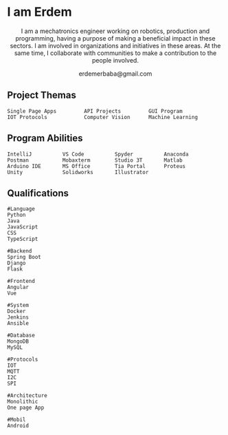 # I am Erdem


<p align="center">
I am a mechatronics engineer working on robotics, production and programming, having a purpose of making 
a beneficial impact in these sectors. I am involved in organizations and initiatives in these areas.
At the same time, I collaborate with communities to make a contribution to the people involved.
</p>
<p align="center">
 erdemerbaba@gmail.com
</p>

## Project Themas
 
```text
Single Page Apps         API Projects         GUI Program
IOT Protocols            Computer Vision      Machine Learning
```

## Program Abilities
 
```text
IntelliJ          VS Code          Spyder          Anaconda
Postman           Mobaxterm        Studio 3T       Matlab
Arduino IDE       MS Office        Tia Portal      Proteus
Unity             Solidworks       Illustrator
```
## Qualifications
 
```text
#Language
Python
Java
JavaScript
CSS
TypeScript

#Backend
Spring Boot
Django
Flask

#Frontend
Angular
Vue

#System
Docker
Jenkins
Ansible

#Database
MongoDB
MySQL

#Protocols
IOT
MQTT
I2C
SPI

#Architecture
Monolithic
One page App

#Mobil
Android
```


